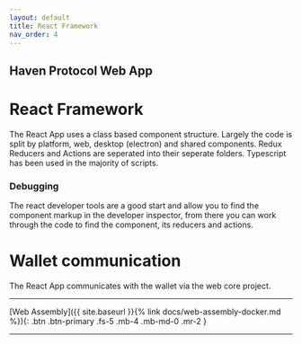 ```yaml
---
layout: default
title: React Framework
nav_order: 4
---
```

## Haven Protocol Web App
# React Framework

The React App uses a class based component structure.
Largely the code is split by platform, web, desktop (electron) and shared components.
Redux Reducers and Actions are seperated into their seperate folders.
Typescript has been used in the majority of scripts.

### Debugging
The react developer tools are a good start and allow you to find the component markup in the developer inspector, from there you can work through the code to find the component, its reducers and actions.

# Wallet communication
The React App communicates with the wallet via the web core project.




---
[Web Assembly]({{ site.baseurl }}{% link docs/web-assembly-docker.md %}){: .btn .btn-primary .fs-5 .mb-4 .mb-md-0 .mr-2 }

---
